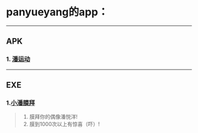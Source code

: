 # panyueyang的app：
___
## APK
### 1. [潘运动](/pansport)
___
## EXE
### 1.[小潘膜拜](/mobai)
> 1. 膜拜你的偶像潘悦洋!
> 2. 膜到1000次以上有惊喜（吓）!
